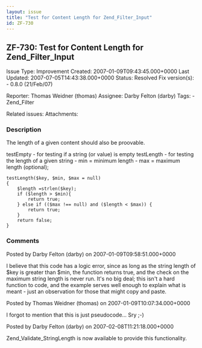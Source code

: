 ```yaml
---
layout: issue
title: "Test for Content Length for Zend_Filter_Input"
id: ZF-730
---
```


ZF-730: Test for Content Length for Zend\_Filter\_Input
-------------------------------------------------------

 Issue Type: Improvement Created: 2007-01-09T09:43:45.000+0000 Last Updated: 2007-07-05T14:43:38.000+0000 Status: Resolved Fix version(s): - 0.8.0 (21/Feb/07)
 
 Reporter:  Thomas Weidner (thomas)  Assignee:  Darby Felton (darby)  Tags: - Zend\_Filter
 
 Related issues: 
 Attachments: 
### Description

The length of a given content should also be proovable.

testEmpty - for testing if a string (or value) is empty testLength - for testing the length of a given string - min = minimum length - max = maximum length (optional);

    testLength($key, $min, $max = null)
    {
        $length =strlen($key);
        if ($length > $min){
            return true;
        } else if (($max !== null) and ($length < $max)) {
            return true;
        }
        return false;
    }

 

 

### Comments

Posted by Darby Felton (darby) on 2007-01-09T09:58:51.000+0000

I believe that this code has a logic error, since as long as the string length of $key is greater than $min, the function returns true, and the check on the maximum string length is never run. It's no big deal; this isn't a hard function to code, and the example serves well enough to explain what is meant - just an observation for those that might copy and paste.

 

 

Posted by Thomas Weidner (thomas) on 2007-01-09T10:07:34.000+0000

I forgot to mention that this is just pseudocode... Sry ;-)

 

 

Posted by Darby Felton (darby) on 2007-02-08T11:21:18.000+0000

Zend\_Validate\_StringLength is now available to provide this functionality.

 

 
